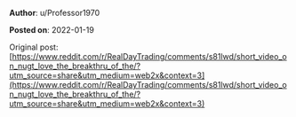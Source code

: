 **Author**: u/Professor1970

**Posted on**: 2022-01-19

Original post: [https://www.reddit.com/r/RealDayTrading/comments/s81lwd/short_video_on_nugt_love_the_breakthru_of_the/?utm_source=share&utm_medium=web2x&context=3](https://www.reddit.com/r/RealDayTrading/comments/s81lwd/short_video_on_nugt_love_the_breakthru_of_the/?utm_source=share&utm_medium=web2x&context=3)

